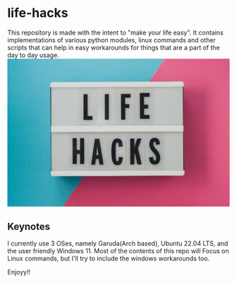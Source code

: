# life-hacks
This repository is made with the intent to "make your life easy". It contains implementations of various python modules, linux commands and other scripts that can help in easy workarounds for things that are a part of the day to day usage.
![Intro](/assets/first.jpg)
## Keynotes
I currently use 3 OSes, namely Garuda(Arch based), Ubuntu 22.04 LTS, and the user friendly Windows 11. Most of the contents of this repo will Focus on Linux commands, but I'll try to include the windows workarounds too.

Enjoyy!!

